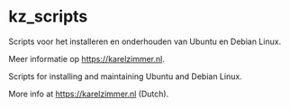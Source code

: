 # kz_scripts
Scripts voor het installeren en onderhouden van Ubuntu en Debian Linux.

Meer informatie op https://karelzimmer.nl.

Scripts for installing and maintaining Ubuntu and Debian Linux.

More info at https://karelzimmer.nl (Dutch).
